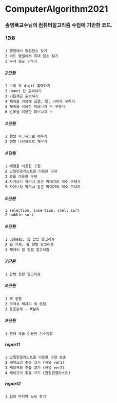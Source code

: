 # ComputerAlgorithm2021

### 송영록교수님의 컴퓨터알고리즘 수업에 기반한 코드.

##### 1단원
```
1 행렬에서 특정원소 찾기 
2 비트 행렬에서 최대 원소 찾기
3 누적 평균 구하기
```
##### 2단원
```
1 수의 각 digit 출력하기 
2 Hanoi 탑 출력하기
3 거듭제곱 출력하기
4 재귀를 이용해 곱셈, 몫, 나머지 구하기
5 재귀를 이용한 피보나치 수 구하기
6 반복을 이용한 피보나치 수 
```
##### 3단원
```
1 행렬 지그재그로 채우기
2 행렬 나선형으로 채우기
```
##### 4단원
```
1 배열을 이용한 구현
2 단일연결리스트를 이용한 구현
3 큐를 이용한 구현
4 자기보다 작거나 같은 막대기의 개수 구하기
5 자기보다 작거나 같은 막대기의 개수 구하기 - 
```

##### 5단원
```
1 selection, insertion, shell sort
2 bubble sort 
```

##### 6단원
```
1 upheap, 힙 삽입 알고리즘
2 힙 삭제, 힙 정렬 알고리즘
3 제자리 힙 정렬 알고리즘
```

##### 7단원
```
1 합병 정렬 알고리즘 
```

##### 8단원
```
1 퀵 정렬
2 무작위 제자리 퀵 정렬
3 응용문제 - 색분리
```

##### 9단원
```
1 원형 큐를 이용한 기수정렬
```

##### report1
```
1 단일연결리스트를 이용한 구현 보충
2 케이크의 촛불 끄기 (배열 ver1)
3 케이크의 촛불 끄기 (배열 ver2)
4 케이크의 촛불 끄기 (원형연결리스트)
```

##### report2
```
1 힙의 마지막 노드 찾기
```


